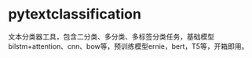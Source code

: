 # pytextclassification
文本分类器工具，包含二分类、多分类、多标签分类任务，基础模型bilstm+attention、cnn、bow等，预训练模型ernie，bert，T5等，开箱即用。
